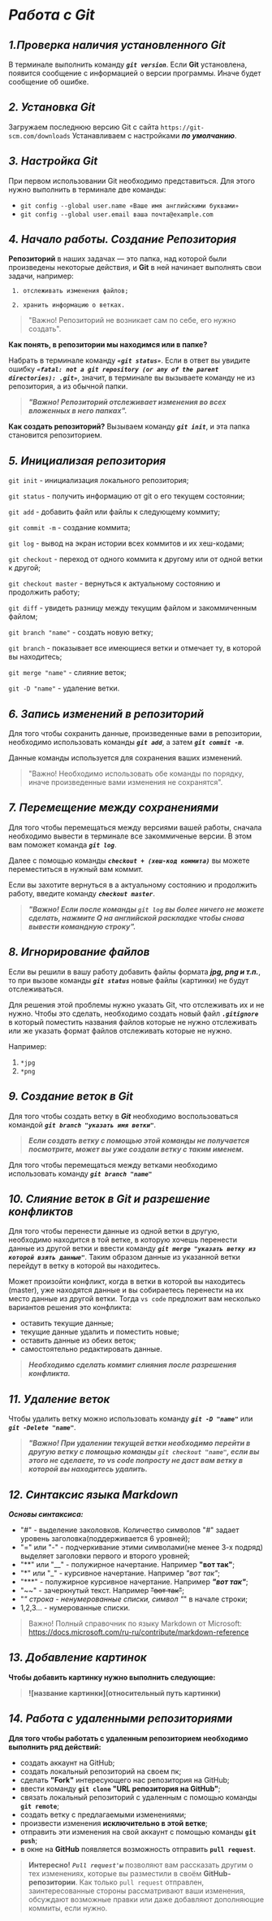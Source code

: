 # ***Работа с Git***
## ***1.Проверка наличия установленного Git***
В терминале выполнить команду ***```git version```***. Если **Git** установлена, появится сообщение с информацией о версии программы. Иначе будет сообщение об ошибке.
## ***2. Установка Git***
Загружаем последнюю версию Git с сайта ```https://git-scm.com/downloads```
Устанавливаем с настройками ***по умолчанию***.
## ***3. Настройка Git***

При первом использовании Git необходимо представиться. 
Для этого нужно выполнить в терминале две команды: 
* ```git config --global user.name «Ваше имя английскими буквами»``` 
* ```git config --global user.email ваша почта@example.com```
## ***4. Начало работы. Создание Репозитория***

**Репозиторий** в наших задачах — это папка, над которой были произведены некоторые действия, и **Git** 
в ней начинает выполнять свои задачи, например: 

     1. отслеживать изменения файлов; 

     2. хранить информацию о ветках.
>"Важно! Репозиторий не возникает сам по себе, его нужно создать". 

**Как понять, в репозитории мы находимся или в папке?** 

Набрать в терминале команду ***```«git status»```***. Если в ответ вы увидите ошибку ***```«fatal: not a git repository (or any of the parent directories): .git»```***, 
значит, в терминале вы вызываете команду не из репозитория, а из обычной папки.

>***"Важно! Репозиторий отслеживает изменения во всех вложенных в него папках".***

**Как создать репозиторий?** Вызываем команду ***```git init```***, и эта папка становится репозиторием.
## ***5. Инициализая репозитория***

```git init``` - инициализация локального репозитория;

```git status``` - получить информацию от git о его текущем состоянии;

```git add``` - добавить файл или файлы к следующему коммиту;

```git commit -m``` - создание коммита;

```git log``` - вывод на экран истории всех коммитов и их хеш-кодами;

```git checkout``` - переход от одного коммита к другому или от одной ветки к другой;

```git checkout master``` -  вернуться к актуальному состоянию и продолжить работу;

```git diff``` -  увидеть разницу между текущим файлом и закоммиченным файлом;

```git branch "name"``` - создать новую ветку;

```git branch``` - показывает все имеющиеся ветки и отмечает ту, в которой вы находитесь;

```git merge "name"``` - слияние веток;

```git -D "name"``` - удаление ветки.
## ***6. Запись изменений в репозиторий***
Для того чтобы сохранить данные, произведенные вами в репозитории, необходимо использовать команды ***```git add```***, а затем ***```git commit -m```***. 

Данные команды используется для сохранения ваших изменений.

>"Важно! Необходимо использовать обе команды по порядку, иначе произведенные вами изменения не сохранятся".
## ***7. Перемещение между сохранениями***
Для того чтобы перемещаться между версиями вашей работы, сначала необходимо вывести в терминале все закоммиченые версии. В этом вам поможет команда ***```git log```***.

Далее с помощью команды ***```checkout + (хеш-код коммита)```*** вы можете переместиться в нужный вам коммит. 

Если вы захотите вернуться в а актуальному состоянию и продолжить работу, введите команду ***```checkout master```***.

>***"Важно! Если после команды ```git log``` вы более ничего не можете сделать, нажмите Q на английской раскладке чтобы снова вывести командную строку".***
## ***8. Игнорирование файлов***
Если вы решили в вашу работу добавить файлы формата ***jpg, png и т.п.***, то при вызове команды ***```git status```*** новые файлы (картинки) не будут отслеживаться.

Для решения этой проблемы нужно указать Git, что отслеживать их и не нужно. Чтобы это сделать, необходимо создать новый файл ***```.gitignore```*** в который поместить названия файлов которые не нужно отслеживать или же указать формат файлов отслеживать которые не нужно. 

Например:

1. ```*jpg```
2. ```*png```
## ***9. Создание веток в Git***
Для того чтобы создать ветку в ***Git*** необходимо воспользоваться командой ***```git branch "указать имя ветки"```***. 

>***Если создать ветку с помощью этой команды не получается посмотрите, может вы уже создали ветку с таким именем.***

Для того чтобы перемещаться между ветками необходимо использовать команду ***```git branch "name"```***
## ***10. Слияние веток в Git и разрешение конфликтов***
Для того чтобы перенести данные из одной ветки в другую, необходимо находится в той ветке, в которую хочешь перенести данные из другой ветки и ввести команду ***```git merge "указать ветку из которой взять данные"```***. Таким образом данные из указанной ветки перейдут в ветку в которой вы находитесь. 

Может произойти конфликт, когда в ветки в которой вы находитесь (master), уже находятся данные и вы собираетесь перенести на их место данные из другой ветки. Тогда `vs code` предложит вам несколько вариантов решения это конфликта:
* оставить текущие данные;
* текущие данные удалить и поместить новые;
* оставить данные из обеих веток;
* самостоятельно редактировать данные.

>***Необходимо сделать коммит слияния после разрешения конфликта.***
## ***11. Удаление веток***
Чтобы удалить ветку можно использовать команду ***```git -D "name"```*** или ***```git -Delete "name"```***.

>***"Важно! При удалении текущей ветки необходимо перейти в другую ветку с помощью команды ```git checkout "name"```, если вы этого не сделаете, то ***vs code*** попросту не даст вам ветку в которой вы находитесь удалить.***
## ***12. Синтаксис языка Markdown***

***Основы синтаксиса:***

* "#" - выделение заколовков. Количество символов "#" задает уровень заголовка(поддерживается 6 уровней);
* "=" или "-"  - подчеркивание этими символами(не менее 3-х подряд) выделяет заголовки первого и второго уровней;
* "**" или "__" - полужирное начертание. Например **"вот так"**;
* "*" или "_" - курсивное начертание. Например _"вот так"_;
* "***" - полужирное курсивное начертание. Например ***"вот так"***;
* "~~" - зачеркнутый текст. Например ~~"вот так"~~;
* "*" строка - ненумерованные списки, символ "*" в начале строки;
* 1,2,3... - нумерованные списки.

>Важно! Полный справочник по языку Markdown от Microsoft: https://docs.microsoft.com/ru-ru/contribute/markdown-reference
## ***13. Добавление картинок***

**Чтобы добавить картинку нужно выполнить следующие:**

>**![название картинки](относительный путь картинки)**

## ***14. Работа с удаленными репозиториями***

**Для того чтобы работать с удаленным репозиторием необходимо выполнить ряд действий:**
* создать аккаунт на GitHub;
* создать локальный репозиторий на своем пк;
* сделать **"Fork"** интересующего нас репозитория на GitHub;
* ввести команду **```git clone``` "URL репозитория на GitHub"**;
* связать локальный репозиторий с удаленным с помощью команды **```git remote```**;
* создать ветку с предлагаемыми изменениями;
* произвести изменения **исключительно в этой ветке**;
* отправить эти изменения на свой аккаунт с помощью команды **```git push```**;
* в окне на **GitHub** появляется возможность отправить **```pull request```**.
> **Интересно!** ***```Pull request'ы```*** позволяют вам рассказать другим о тех изменениях, которые вы разместили в своём **GitHub-репозитории**. Как только ```pull request``` отправлен, заинтересованные стороны рассматривают ваши изменения, обсуждают возможные правки или даже добавляют дополняющие коммиты, если нужно.
